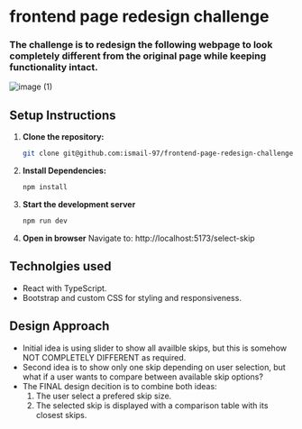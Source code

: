 # frontend page redesign challenge
### The challenge is to redesign the following webpage to look completely different from the original page while keeping functionality intact.

![image (1)](https://github.com/user-attachments/assets/ce5a180a-2b38-4ea0-bbb1-350c60ba4263)


## Setup Instructions

1. **Clone the repository:**
 
   ```bash
   git clone git@github.com:ismail-97/frontend-page-redesign-challenge.git

2. **Install Dependencies:**

   ```bash
   npm install

3. **Start the development server**

   ```bash
   npm run dev

4. **Open in browser**
   Navigate to: http://localhost:5173/select-skip


## Technolgies used
- React with TypeScript.
- Bootstrap and custom CSS for styling and responsiveness.

## Design Approach

- Initial idea is using slider to show all availble skips, but this is somehow NOT COMPLETELY DIFFERENT as required.
- Second idea is to show only one skip depending on user selection, but what if a user wants to compare between available skip options?
- The FINAL design decition is to combine both ideas: 
  1. The user select a prefered skip size.
  2. The selected skip is displayed with a comparison table with its closest skips.
